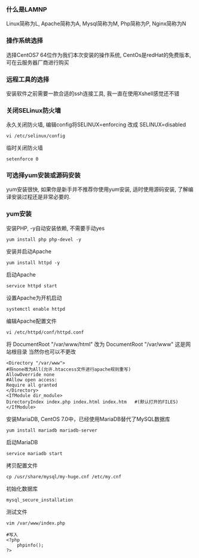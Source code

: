 ### 什么是LAMNP
Linux简称为L, Apache简称为A, Mysql简称为M, Php简称为P, Nginx简称为N

### 操作系统选择
选择CentOS7 64位作为我们本次安装的操作系统, CentOs是redHat的免费版本, 可在云服务器厂商进行购买

### 远程工具的选择
安装软件之前需要一款合适的ssh连接工具, 我一直在使用Xshell感觉还不错

### 关闭SELinux防火墙
永久关闭防火墙, 编辑config将SELINUX=enforcing 改成 SELINUX=disabled
```
vi /etc/selinux/config
```
临时关闭防火墙
```
setenforce 0
```

### 可选择yum安装或源码安装
yum安装很快, 如果你是新手并不推荐你使用yum安装, 适时使用源码安装, 了解编译安装过程还是非常必要的.

### yum安装

安装PHP, -y自动安装依赖, 不需要手动yes
```
yum install php php-devel -y
```

安装并启动Apache
```
yum install httpd -y
```

启动Apache
```
service httpd start
```

设置Apache为开机启动
```
systemctl enable httpd
```

编辑Apache配置文件
```
vi /etc/httpd/conf/httpd.conf
```

将 DocumentRoot  "/var/www/html" 改为 DocumentRoot  "/var/www" 这是网站根目录 当然你也可以不更改
```	
<Directory "/var/www">
#将none改为All(允许.htaccess文件进行apache规则重写)
AllowOverride none
#Allow open access:
Require all granted
</Directory>
<IfModule dir_module>
DirectoryIndex index.php index.html index.htm	#(默认打开的FILES)
</IfModule>
```

安装MariaDB, CentOS 7.0中，已经使用MariaDB替代了MySQL数据库
```
yum install mariadb mariadb-server
```

启动MariaDB
```
service mariadb start
```

拷贝配置文件
```
cp /usr/share/mysql/my-huge.cnf /etc/my.cnf
```

初始化数据库
```
mysql_secure_installation
```

测试文件
```
vim /var/www/index.php
	
#写入
<?php
	phpinfo();
?>
```
